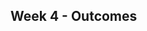 <link rel="stylesheet" href="{{baseUrl}}/css/main.css">
<link rel="stylesheet" href="{{baseUrl}}/css/schedule.css">

<div class="website-content">

## Week 4 - Outcomes

<div id="main">

<!-- ==================================================================================================== -->

<include src="outcome-pr.md" />

<!-- ==================================================================================================== -->

<include src="outcome-class.md" />

<!-- ==================================================================================================== -->

<include src="outcome-classStructure.md" />

<!-- ==================================================================================================== -->

<include src="outcome-exceptionHandling.md" />

<!-- ==================================================================================================== -->

<include src="outcome-model.md" />

<!-- ==================================================================================================== -->

<panel type="info" header="**`W4.6` Can explain the abstraction aspect of OOP** :star::star::star:" no-close>
  <include src="../../book/oopDesign/objects/abstraction/full.md" />
</panel>

<!-- ==================================================================================================== -->

<panel type="info" header="**`W4.7` Can explain the encapsulation aspect of OOP** :star::star::star:" no-close>
  <include src="../../book/oopDesign/objects/encapsulation/full.md" />
</panel>

<!-- ==================================================================================================== -->

<include src="outcome-enumeration.md" />

<!-- ==================================================================================================== -->

</div>
</div>
